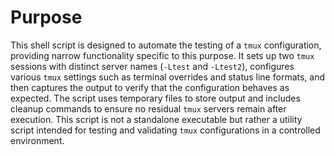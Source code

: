 # Purpose
This shell script is designed to automate the testing of a `tmux` configuration, providing narrow functionality specific to this purpose. It sets up two `tmux` sessions with distinct server names (`-Ltest` and `-Ltest2`), configures various `tmux` settings such as terminal overrides and status line formats, and then captures the output to verify that the configuration behaves as expected. The script uses temporary files to store output and includes cleanup commands to ensure no residual `tmux` servers remain after execution. This script is not a standalone executable but rather a utility script intended for testing and validating `tmux` configurations in a controlled environment.
